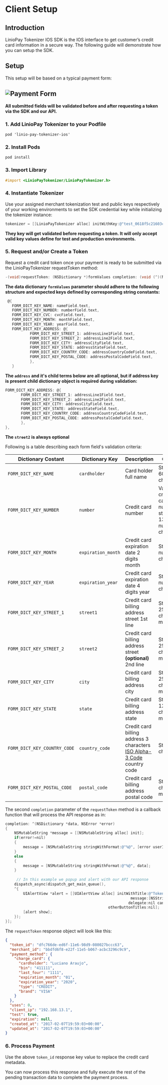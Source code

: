 # Client Setup

## Introduction

LinioPay Tokenizer IOS SDK is the IOS interface to get customer’s credit card information in a secure way. 
The following guide will demonstrate how you can setup the SDK.

## Setup

This setup will be based on a typical payment form:

![Payment Form](assets/Payment_Form.png)
----------
**All submitted fields will be validated before and after requesting a token via the SDK and our API.**


### 1. Add LinioPay Tokenizer to your Podfile

```
pod 'linio-pay-tokenizer-ios'
```

### 2. Install Pods

```
pod install
```

### 3. Import Library

```objectivec
#import <LinioPayTokenizer/LinioPayTokenizer.h>
```

### 4. Instantiate Tokenizer

Use your assigned merchant tokenization test and public keys respectively of your working environments to set the SDK credential key while initializing the tokenizer instance:

```objectivec
tokenizer = [[LinioPayTokenizer alloc] initWithKey:@"test_0618f5c21603cd9d33ba8a8f0c9e2446283"];
```

**They key will get validated before requesting a token. It will only accept valid key values define for test and production environments.**

### 5. Request and/or Create a Token

Request a credit card token once your payment is ready to be submitted via the LinioPayTokenizer requestToken method:

```objectivec
-(void)requestToken: (NSDictionary *)formValues completion: (void (^)(NSDictionary* data, NSError* error))completion
```

**The data dictionary `formValues` parameter should adhere to the following structure and expected keys defined by corresponding string constants:**

```objectivec
 @{
   FORM_DICT_KEY_NAME: nameField.text,
   FORM_DICT_KEY_NUMBER: numberField.text,
   FORM_DICT_KEY_CVC: cvcField.text,
   FORM_DICT_KEY_MONTH: monthField.text,
   FORM_DICT_KEY_YEAR: yearField.text,
   FORM_DICT_KEY_ADDRESS: @{
           FORM_DICT_KEY_STREET_1: addressLine1Field.text,
           FORM_DICT_KEY_STREET_2: addressLine2Field.text,
           FORM_DICT_KEY_CITY: addressCityField.text,
           FORM_DICT_KEY_STATE: addressStateField.text,
           FORM_DICT_KEY_COUNTRY_CODE: addressCountryCodeField.text,
           FORM_DICT_KEY_POSTAL_CODE: addressPostalCodeField.text,
           },
   }
```
**The `address` and it's child terms below are all optional, but if address key is present child dictionary object is required during validation:**

```objectivec
FORM_DICT_KEY_ADDRESS: @{
       FORM_DICT_KEY_STREET_1: addressLine1Field.text,
       FORM_DICT_KEY_STREET_2: addressLine2Field.text,
       FORM_DICT_KEY_CITY: addressCityField.text,
       FORM_DICT_KEY_STATE: addressStateField.text,
       FORM_DICT_KEY_COUNTRY_CODE: addressCountryCodeField.text,
       FORM_DICT_KEY_POSTAL_CODE: addressPostalCodeField.text,
       },
},

```

**The `street2` is always optional**

Following is a table describing each form field's validation criteria:
 
| Dictionary Costant | Dictionary Key | Description | Criteria |
| --- | --- | --- | --- |
| `FORM_DICT_KEY_NAME` | `cardholder` | Card holder full name | String, 5-60 characters |
| `FORM_DICT_KEY_NUMBER` | `number` | Credit card number | Valid credit card number string, 13-16 numeric characters |
| `FORM_DICT_KEY_MONTH` | `expiration_month` | Credit card expiration date 2 digits month | String, 2 numeric characters |
| `FORM_DICT_KEY_YEAR` | `expiration_year` | Credit card expiration date 4 digits year | String, 4 numeric characters |
| `FORM_DICT_KEY_STREET_1` | `street1` | Credit card billing address street 1st line | String, 255 characters maximum  |
| `FORM_DICT_KEY_STREET_2` | `street2` | Credit card billing address street __(optional)__ 2nd line | String, 255 characters maximum |
| `FORM_DICT_KEY_CITY` | `city` | Credit card billing address city | String, 255 characters maximum |
| `FORM_DICT_KEY_STATE` | `state` | Credit card billing address state | String, 120 characters maximum |
| `FORM_DICT_KEY_COUNTRY_CODE` | `country_code` | Credit card billing address 3 characters [ISO Alpha-3 Code](http://www.nationsonline.org/oneworld/country_code_list.htm) country code |  String, 3 characters |
| `FORM_DICT_KEY_POSTAL_CODE` | `postal_code` | Credit card billing address postal code |  String, 20 characters maximum |

The second `completion` parameter of the `requestToken` method is a callback function
that will process the API response as in:

```objectivec
completion: ^(NSDictionary *data, NSError *error)
{
    NSMutableString *message = [[NSMutableString alloc] init];
    if(error!=nil)
    {
        message = [NSMutableString stringWithFormat:@"%@", [error userInfo]];
    }
    else
    {
        message = [NSMutableString stringWithFormat:@"%@", data];
    }
		
	 // In this example we popup and alert with our API response	
    dispatch_async(dispatch_get_main_queue(),
    ^{
        UIAlertView *alert = [[UIAlertView alloc] initWithTitle:@"Tokenizer Response"
                                                        message:[NSString stringWithFormat:@"%@", message]
                                                       delegate:nil cancelButtonTitle:@"Dismiss"
                                              otherButtonTitles:nil];
        [alert show];
    });
}];
```

The `requestToken` response object will look like this:

```json
{
  "token_id": "dfc766de-ed6f-11e6-98d9-080027bccc63",
  "merchant_id": "bbdfd6f8-e22f-11e5-b067-acbc3296c9c9",
  "payment_method": {
    "charge_card": {
      "cardholder": "Luciano Araujo",
      "bin": "411111",
      "last_four": "1111",
      "expiration_month": "01",
      "expiration_year": "2020",
      "type": "CREDIT",
      "brand": "VISA"
    }
  },
  "uses": 0,
  "client_ip": "192.168.13.1",
  "test": true,
  "expiration": null,
  "created_at": "2017-02-07T19:59:03+00:00",
  "updated_at": "2017-02-07T19:59:03+00:00"
}
```

### 6. Process Payment

Use the above `token_id` response key value to replace the credit card metadata. 

You can now process this response and fully execute the rest of the pending transaction data to complete the payment process.